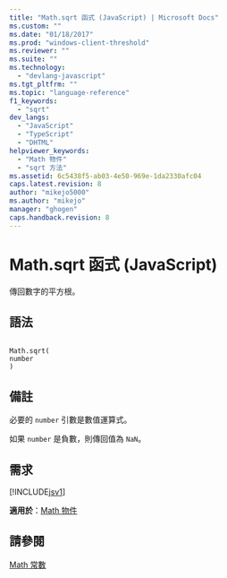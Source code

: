 ```yaml
---
title: "Math.sqrt 函式 (JavaScript) | Microsoft Docs"
ms.custom: ""
ms.date: "01/18/2017"
ms.prod: "windows-client-threshold"
ms.reviewer: ""
ms.suite: ""
ms.technology: 
  - "devlang-javascript"
ms.tgt_pltfrm: ""
ms.topic: "language-reference"
f1_keywords: 
  - "sqrt"
dev_langs: 
  - "JavaScript"
  - "TypeScript"
  - "DHTML"
helpviewer_keywords: 
  - "Math 物件"
  - "sqrt 方法"
ms.assetid: 6c5438f5-ab03-4e50-969e-1da2330afc04
caps.latest.revision: 8
author: "mikejo5000"
ms.author: "mikejo"
manager: "ghogen"
caps.handback.revision: 8
---
```

# Math.sqrt 函式 (JavaScript)
傳回數字的平方根。  
  
## 語法  
  
```  
  
Math.sqrt(  
number  
)   
```  
  
## 備註  
 必要的 `number` 引數是數值運算式。  
  
 如果 `number` 是負數，則傳回值為 `NaN`。  
  
## 需求  
 [!INCLUDE[jsv1](../../javascript/misc/includes/jsv1-md.md)]  
  
 **適用於**：[Math 物件](../../javascript/reference/math-object-javascript.md)  
  
## 請參閱  
 [Math 常數](../../javascript/reference/math-constants-javascript.md)